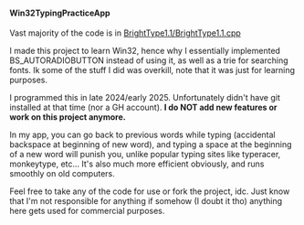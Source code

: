 #### Win32TypingPracticeApp

  Vast majority of the code is in [BrightType1.1/BrightType1.1.cpp](https://github.com/brightgao1/Win32TypingPracticeApp/blob/main/BrightType1.1/BrightType1.1.cpp)

  I made this project to learn Win32, hence why I essentially implemented BS_AUTORADIOBUTTON instead of using it, as well as a trie for searching fonts. Ik some of the stuff I did was overkill, note that it was just for learning purposes.

  I programmed this in late 2024/early 2025. Unfortunately didn't have git installed at that time (nor a GH account). **I do NOT add new features or work on this project anymore.**

  In my app, you can go back to previous words while typing (accidental backspace at beginning of new word), and typing a space at the beginning of a new word will punish you, unlike popular typing sites like typeracer, monkeytype, etc... It's also much more efficient obviously, and runs smoothly on old computers.


  Feel free to take any of the code for use or fork the project, idc. Just know that I'm not responsible for anything if somehow (I doubt it tho) anything here gets used for commercial purposes.
